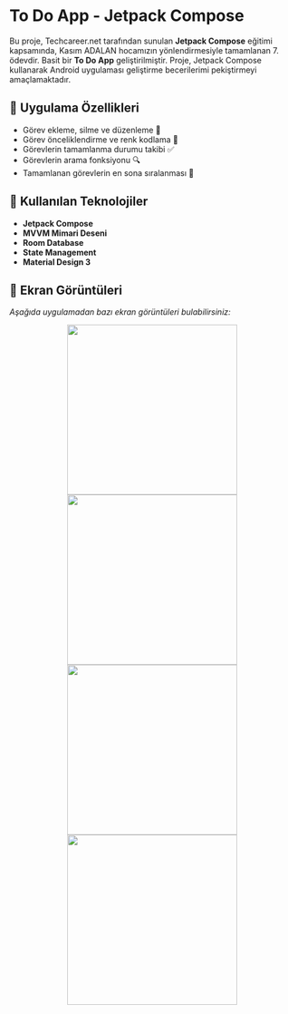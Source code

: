 # To Do App - Jetpack Compose

Bu proje, Techcareer.net tarafından sunulan **Jetpack Compose** eğitimi kapsamında, Kasım ADALAN hocamızın yönlendirmesiyle tamamlanan 7. ödevdir. Basit bir **To Do App** geliştirilmiştir. Proje, Jetpack Compose kullanarak Android uygulaması geliştirme becerilerimi pekiştirmeyi amaçlamaktadır.

## 📱 Uygulama Özellikleri
- Görev ekleme, silme ve düzenleme 📝
- Görev önceliklendirme ve renk kodlama 🎨
- Görevlerin tamamlanma durumu takibi ✅
- Görevlerin arama fonksiyonu 🔍
- Tamamlanan görevlerin en sona sıralanması 🔄

## 🚀 Kullanılan Teknolojiler
- **Jetpack Compose**
- **MVVM Mimari Deseni**
- **Room Database**
- **State Management**
- **Material Design 3**
  
## 📸 Ekran Görüntüleri
_Aşağıda uygulamadan bazı ekran görüntüleri bulabilirsiniz:_

<div align="center">
  <img src="https://github.com/user-attachments/assets/87cff936-b540-4f09-93b0-4c362a747635" width="300px" />
  <img src="https://github.com/user-attachments/assets/6f95aecb-4fba-499c-ba07-d49026b12d4b" width="300px" />
</div>

<div align="center">
  <img src="https://github.com/user-attachments/assets/ee64230f-ce3c-459f-8758-bc036b85ce5a" width="300px" />
  <img src="https://github.com/user-attachments/assets/be597faf-92d1-4b2d-9ae0-a214b3451d90" width="300px" />
</div>
